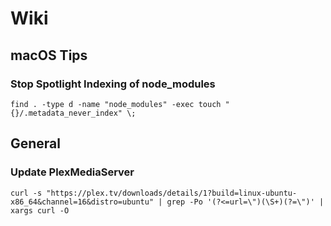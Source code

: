 # Wiki

## macOS Tips

### Stop Spotlight Indexing of node_modules

```
find . -type d -name "node_modules" -exec touch "{}/.metadata_never_index" \;
```

## General

### Update PlexMediaServer

```
curl -s "https://plex.tv/downloads/details/1?build=linux-ubuntu-x86_64&channel=16&distro=ubuntu" | grep -Po '(?<=url=\")(\S+)(?=\")' | xargs curl -O
```
